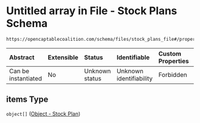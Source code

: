 # Untitled array in File - Stock Plans Schema

```txt
https://opencaptablecoalition.com/schema/files/stock_plans_file#/properties/items
```



| Abstract            | Extensible | Status         | Identifiable            | Custom Properties | Additional Properties | Access Restrictions | Defined In                                                                                          |
| :------------------ | :--------- | :------------- | :---------------------- | :---------------- | :-------------------- | :------------------ | :-------------------------------------------------------------------------------------------------- |
| Can be instantiated | No         | Unknown status | Unknown identifiability | Forbidden         | Allowed               | none                | [StockPlansFile.schema.json*](../../schema/files/StockPlansFile.schema.json "open original schema") |

## items Type

`object[]` ([Object - Stock Plan](stockplansfile-properties-items-object---stock-plan.md))

